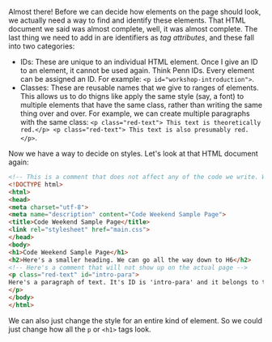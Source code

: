 Almost there! Before we can decide how elements on the page should look, we actually need a way to find and identify these elements. That HTML document we said was almost complete, well, it was almost complete. The last thing we need to add in are identifiers as *tag attributes*, and these fall into two categories:

- IDs: These are unique to an individual HTML element. Once I give an ID to an element, it cannot be used again. Think Penn IDs. Every element can be assigned an ID. For example: `<p id="workshop-introduction">`.
- Classes: These are reusable names that we give to ranges of elements. This allows us to do thigns like apply the same style (say, a font) to multiple elements that have the same class, rather than writing the same thing over and over. For example, we can create multiple paragraphs with the same class: `<p class="red-text"> This text is theoretically red.</p> <p class="red-text"> This text is also presumably red. </p>`.

Now we have a way to decide on styles. Let's look at that HTML document again:

```html
<!-- This is a comment that does not affect any of the code we write. We can use this to leave notes in the code for our future selves, or for others reading our code. This is a slightly more compelte HTML document, but still doesn't have any information about styles. It however does use identifiers, so we're one step closer to styling. -->
<!DOCTYPE html>
<html>
<head>
<meta charset="utf-8">
<meta name="description" content="Code Weekend Sample Page">
<title>Code Weekend Sample Page</title>
<link rel="stylesheet" href="main.css">
</head>
<body>
<h1>Code Weekend Sample Page</h1>
<h2>Here's a smaller heading. We can go all the way down to H6</h2>
<!-- Here's a comment that will not show up on the actual page -->
<p class="red-text" id="intro-para">
Here's a paragraph of text. It's ID is 'intro-para' and it belongs to the 'red-text' class.
</p>
</body>
</html>
```

We can also just change the style for an entire kind of element. So we could just change how all the `p` or `<h1>` tags look. 
